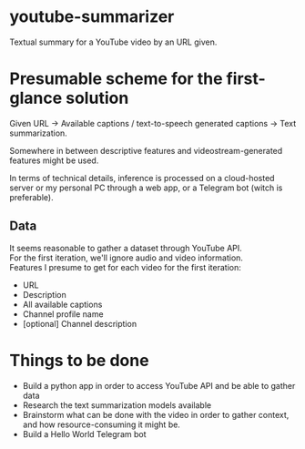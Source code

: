 # youtube-summarizer
Textual summary for a YouTube video by an URL given.

# Presumable scheme for the first-glance solution
Given URL -> Available captions / text-to-speech generated captions -> Text summarization.  

Somewhere in between descriptive features and videostream-generated features might be used.  

In terms of technical details, inference is processed on a cloud-hosted server or my personal PC through a web app, or a Telegram bot (witch is preferable).  

## Data
It seems reasonable to gather a dataset through YouTube API.  
For the first iteration, we'll ignore audio and video information.  
Features I presume to get for each video for the first iteration:
* URL
* Description
* All available captions
* Channel profile name
* [optional] Channel description

# Things to be done
* Build a python app in order to access YouTube API and be able to gather data  
* Research the text summarization models available  
* Brainstorm what can be done with the video in order to gather context, and how resource-consuming it might be.
* Build a Hello World Telegram bot
